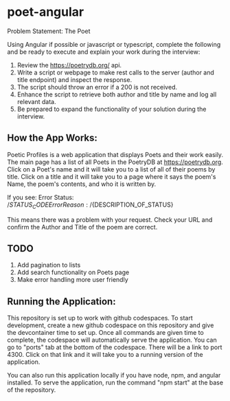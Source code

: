 # poet-angular
Problem Statement:
The Poet
 

Using Angular if possible or javascript or typescript, complete the following and be ready to execute and explain your work during the interview:
1. Review the  https://poetrydb.org/ api.
2. Write a script or webpage to make rest calls to the server (author and title endpoint) and inspect the response.
3. The script should throw an error if a 200 is not received.
4. Enhance the script to retrieve both author and title by name and log all relevant data.
5. Be prepared to expand the functionality of your solution during the interview.

## How the App Works:
Poetic Profiles is a web application that displays Poets and their work easily. The main page has a list of all Poets in the PoetryDB at https://poetrydb.org. Click on a Poet's name and it will take you to a list of all of their poems by title. Click on a title and it will take you to a page where it says the poem's Name, the poem's contents, and who it is written by.

If you see:
Error Status: /${STATUS_CODE}
Error Reason: /${DESCRIPTION_OF_STATUS}

This means there was a problem with your request. Check your URL and confirm the Author and Title of the poem are correct.

## TODO
1. Add pagination to lists
2. Add search functionality on Poets page
3. Make error handling more user friendly

## Running the Application:
This repository is set up to work with github codespaces. To start development, create a new github codespace on this repository and give the devcontainer time to set up. Once all commands are given time to complete, the codespace will automatically serve the application. You can go to "ports" tab at the bottom of the codespace. There will be a link to port 4300. Click on that link and it will take you to a running version of the application.

You can also run this application locally if you have node, npm, and angular installed. To serve the application, run the command "npm start" at the base of the repository.
